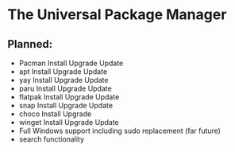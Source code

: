# The Universal Package Manager



## Planned:
- Pacman Install Upgrade Update
- apt Install Upgrade Update
- yay Install Upgrade Update
- paru Install Upgrade Update
- flatpak Install Upgrade Update
- snap Install Upgrade Update
- choco Install Upgrade
- winget Install Upgrade Update
- Full Windows support including sudo replacement (far future)
- search functionality
